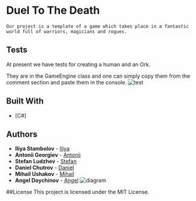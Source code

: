 # Duel To The Death
```
Our project is a template of a game which takes place in a fantastic world full of warriors, magicians and rogues.
```
## Tests
At present we have tests for creating a human and an Ork.

They are in the GameEngine class and one can simply copy them from the comment section and paste them in the console.
![test](https://cloud.githubusercontent.com/assets/22631858/22008986/81904cb8-dc88-11e6-815b-cec3ee7181cb.png)

## Built With
* [C#]

## Authors
* **Iliya Stambolov** - [Iliya](https://github.com/iliyaST)
* **Antonii Georgiev** - [Antonii](https://github.com/tonygeorgiew)
* **Stefan Ludzhev** - [Stefan](https://github.com/ludzhev)
* **Daniel Chutrov** - [Daniel](https://github.com/tarantaleo)
* **Mihail Ushakov** - [Mihail](https://github.com/mihvla)
* **Angel Doychinov** - [Angel](https://github.com/angel2505)
![diagram](https://cloud.githubusercontent.com/assets/22631858/22002055/9213cf4c-dc51-11e6-82e3-99c7bea2a397.png)

##License
This project is licensed under the MIT License.
